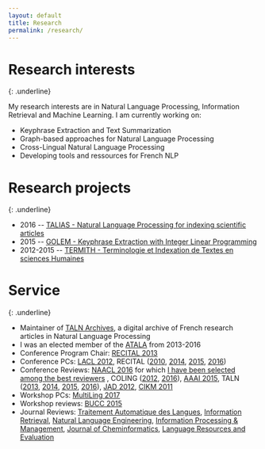 ```yaml
---
layout: default
title: Research
permalink: /research/
---
```


# Research interests
{: .underline}

My research interests are in Natural Language Processing, Information Retrieval
and Machine Learning. I am currently working on:

* Keyphrase Extraction and Text Summarization
* Graph-based approaches for Natural Language Processing
* Cross-Lingual Natural Language Processing
* Developing tools and ressources for French NLP

# Research projects
{: .underline}

* 2016 -- [TALIAS - Natural Language Processing for indexing scientific articles](https://boudinfl.github.io/talias/)
* 2015 -- [GOLEM - Keyphrase Extraction with Integer Linear Programming](http://boudinfl.github.io/golem/)
* 2012-2015 -- [TERMITH - Terminologie et Indexation de Textes en sciences Humaines](http://www.atilf.fr/ressources/termith/)

# Service
{: .underline}

* Maintainer of [TALN Archives](http://www.atala.org/taln_archives/), a digital archive of French research articles in Natural Language Processing
* I was an elected member of the [ATALA](http://www.atala.org/) from 2013-2016
* Conference Program Chair: [RECITAL 2013](http://www.taln2013.org/)
* Conference PCs: [LACL 2012](http://lacl.gforge.inria.fr/lacl-2012/), RECITAL ([2010](http://www.groupes.polymtl.ca/taln2010/recital.php), [2014](http://www.taln2014.org/site/), [2015](https://taln2015.greyc.fr/recital/), [2016](https://jep-taln2016.limsi.fr/))
* Conference Reviews: [NAACL 2016](http://naacl.org/naacl-hlt-2016/) for which [I have been selected among the best reviewers](http://naacl.org/naacl-hlt-2016/best_reviewers.html) , COLING ([2012](http://www.coling2012-iitb.org/), [2016](http://coling2016.anlp.jp/)), [AAAI 2015](http://www.aaai.org/Conferences/AAAI/aaai15.php), TALN ([2013](http://www.taln2013.org/), [2014](http://www.taln2014.org/), [2015](https://taln2015.greyc.fr/), [2016](https://jep-taln2016.limsi.fr/)), [JAD 2012](https://sites.google.com/site/jeatalarevuediscours2012/), [CIKM 2011](http://www.cikm2011.org)
* Workshop PCs: [MultiLing 2017](http://multiling.iit.demokritos.gr/pages/view/1616/multiling-2017)
* Workshop reviews: [BUCC 2015](https://comparable.limsi.fr/bucc2015/)
* Journal Reviews: [Traitement Automatique des Langues](http://www.atala.org/-Revue-TAL-), [Information Retrieval](http://link.springer.com/journal/10791), [Natural Language Engineering](https://www.cambridge.org/core/journals/natural-language-engineering), [Information Processing & Management](http://www.journals.elsevier.com/information-processing-and-management), [Journal of Cheminformatics](https://jcheminf.springeropen.com/), [Language Resources and Evaluation](http://link.springer.com/journal/10579)
